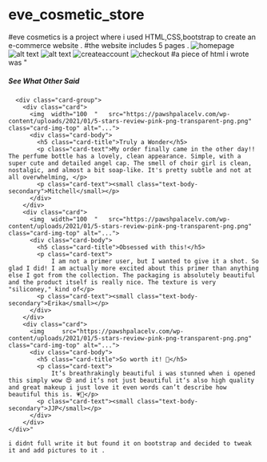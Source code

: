 # eve_cosmetic_store 
#eve cosmetics is a project where i used HTML,CSS,bootstrap to create an e-commerce website .
#the website includes 5 pages .
![homepage](image.png)
![alt text](image-1.png)
![alt text](image-2.png)
![createaccount](image-3.png)
![checkout](image-4.png)
#a piece of html i wrote was "<!--bottom -->
  </div>
  <div class="card">
    <div class="card-body">
      <h5 class="card-title">See What Other Said</h5>
   
      <div class="card-group">
        <div class="card">
          <img  width="100  "   src="https://pawshpalacelv.com/wp-content/uploads/2021/01/5-stars-review-pink-png-transparent-png.png" class="card-img-top" alt="...">
          <div class="card-body">
            <h5 class="card-title">Truly a Wonder</h5>
            <p class="card-text">My order finally came in the other day!! The perfume bottle has a lovely, clean appearance. Simple, with a super cute and detailed angel cap. The smell of choir girl is clean, nostalgic, and almost a bit soap-like. It's pretty subtle and not at all overwhelming, </p>
            <p class="card-text"><small class="text-body-secondary">Mitchell</small></p>
          </div>
        </div>
        <div class="card">
          <img  width="100  "   src="https://pawshpalacelv.com/wp-content/uploads/2021/01/5-stars-review-pink-png-transparent-png.png"     class="card-img-top" alt="...">
          <div class="card-body">
            <h5 class="card-title">Obsessed with this!</h5>
            <p class="card-text">
                I am not a primer user, but I wanted to give it a shot. So glad I did! I am actually more excited about this primer than anything else I got from the collection. The packaging is absolutely beautiful and the product itself is really nice. The texture is very "siliconey," kind of</p>
            <p class="card-text"><small class="text-body-secondary">Erika</small></p>
          </div>
        </div>
        <div class="card">
          <img     src="https://pawshpalacelv.com/wp-content/uploads/2021/01/5-stars-review-pink-png-transparent-png.png"     class="card-img-top" alt="...">
          <div class="card-body">
            <h5 class="card-title">So worth it! 🎀</h5>
            <p class="card-text">
                It‘s breathrakingly beautiful i was stunned when i opened this simply wow 😍 and it‘s not just beautiful it‘s also high quality and great makeup i just love it even words can’t describe how beautiful this is. 💗🎀</p>
            <p class="card-text"><small class="text-body-secondary">JJP</small></p>
          </div>
        </div>
    </div>" 

    i didnt full write it but found it on bootstrap and decided to tweak it and add pictures to it .